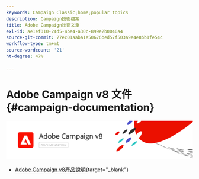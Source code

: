 ```yaml
---
keywords: Campaign Classic;home;popular topics
description: Campaign技術檔案
title: Adobe Campaign技術文章
exl-id: ae1ef010-24d5-4be4-a30c-899e2b0040a4
source-git-commit: 77ec01aaba1e50676bed57f503a9e4e8bb1fe54c
workflow-type: tm+mt
source-wordcount: '21'
ht-degree: 47%

---
```


# Adobe Campaign v8 文件 {#campaign-documentation}

![](assets/banner-documentationv8.png)

* [Adobe Campaign v8產品說明](https://helpx.adobe.com/tw/legal/product-descriptions/adobe-campaign-managed-cloud-services.html){target="_blank"}
